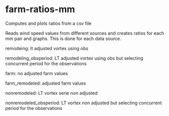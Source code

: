 # farm-ratios-mm
Computes and plots ratios from a csv file

Reads wind speed values from different sources and creates ratios for each mm pair and graphs. This is done for each data source.

remodeing: lt adjusted vortex using obs

remodeling_obsperiod: LT adjusted vortex using obs but selecting concurrent period for the observations 

farm: no adjusted farm values

farm_remodeled: adjusted farm values

nonremodeled: LT vortex serie non adjusted

nonremodeled_obsperiod: LT vortex non adjusted but selecting concurrent period for the observations
